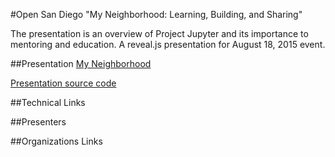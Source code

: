 #Open San Diego "My Neighborhood: Learning, Building, and Sharing"


The presentation is an overview of Project Jupyter and its importance to
mentoring and education.
A reveal.js presentation for August 18, 2015 event.


##Presentation
[My Neighborhood](https://willingc.github.io/opensd-neighborhood/index.html)

[Presentation source code](https://github.com/willingc/opensd-neighborhood/tree/gh-pages)

##Technical Links


##Presenters


##Organizations Links

